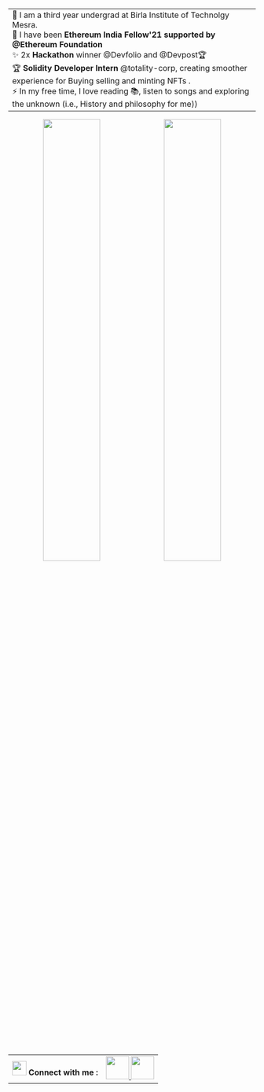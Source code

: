 

<table align="center">
<td>  
📝 I am a third year undergrad at Birla Institute of Technolgy Mesra. <br>
🤞  I have been <strong>Ethereum India Fellow'21 supported by @Ethereum Foundation </strong> <br>
✨ 2x <strong>Hackathon</strong> winner @Devfolio and @Devpost🏆 <br>
🏆 <strong>Solidity Developer Intern </strong>  @totality-corp, creating smoother experience for Buying selling and minting NFTs . <br>
⚡ In my free time, I love reading 📚, listen to songs and exploring the unknown (i.e., History and philosophy for me))</td> <br>
  <table>
  
    
<p align="center">
  <img width="48%" src="https://github-readme-stats.vercel.app/api?username=gurleen3&show_icons=true&theme=jolly" />
  <img width="48%" src="https://github-readme-streak-stats.herokuapp.com/?user=gurleen3&theme=jolly" />
</p>

  <table align="center">
 <th> <img src="https://github.com/TheDudeThatCode/TheDudeThatCode/blob/master/Assets/Hi.gif" width="29px"/> Connect with me  :</th>
  <td>
   <a href="https://www.linkedin.com/in/gurleen-kaur-b861a1175/" class="pics"><img src="https://user-images.githubusercontent.com/56452820/132254880-375d3383-f227-4920-a94b-e567592268f8.png" height="47vh">  </a>
  <a href="https://mail.google.com/mail/?view=cm&fs=1&tf=1&to=gurleenkhalsa03@gmail.com" class="pics"><img src="https://user-images.githubusercontent.com/56452820/132254868-4afe403c-0c88-4023-86c5-23ef0ec7a3f7.png" height="47vh"></td>
    </table>



